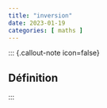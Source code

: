 ```yaml
---
title: "inversion"
date: 2023-01-19
categories: [ maths ]
---
```


::: {.callout-note icon=false}
## Définition


:::


